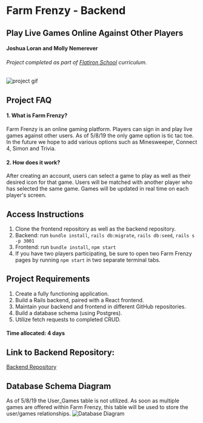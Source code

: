 # Farm Frenzy - Backend
## Play Live Games Online Against Other Players

#### Joshua Loran and Molly Nemerever

###### Project completed as part of [Flatiron School](https://flatironschool.comcampuses/seattle/) curriculum.

![project gif](https://github.com/WTFCodingPotato/Project4_Frontend_Multigame/blob/master/ezgif.com-video-to-gif.gif)

## Project FAQ
#### 1. What is Farm Frenzy?
Farm Frenzy is an online gaming platform. Players can sign in and play live games against other users. As of 5/8/19 the only game option is tic tac toe. In the future we hope to add various options such as Minesweeper, Connect 4, Simon and Trivia.

#### 2. How does it work?
After creating an account, users can select a game to play as well as their desired icon for that game.  Users will be matched with another player who has selected the same game.  Games will be updated in real time on each player's screen. 

## Access Instructions
1. Clone the frontend repository as well as the backend repository. 
2. Backend: run `bundle install`, `rails db:migrate`, `rails db:seed`, `rails s -p 3001`
3. Frontend: run `bundle install`, `npm start`
4. If you have two players participating, be sure to open two Farm Frenzy pages by running `npm start` in two separate terminal    tabs.

## Project Requirements
1.	Create a fully functioning application.
2.	Build a Rails backend, paired with a React frontend.
3.  Maintain your backend and frontend in different GitHub repositories.
3.	Build a database schema (using Postgres).
5.	Utilize fetch requests to completed CRUD.

#### Time allocated: 4 days

## Link to Backend Repository:
[Backend Repository](https://github.com/WTFCodingPotato/Project4_Backend_Multigame)

## Database Schema Diagram
As of 5/8/19 the User_Games table is not utilized. As soon as multiple games are offered within Farm Frenzy, this table will be used to store the user/games relationships.
![Database Diagram](https://github.com/WTFCodingPotato/Project4_Frontend_Multigame/blob/master/Screen%20Shot%202019-05-08%20at%204.13.53%20PM.png)

